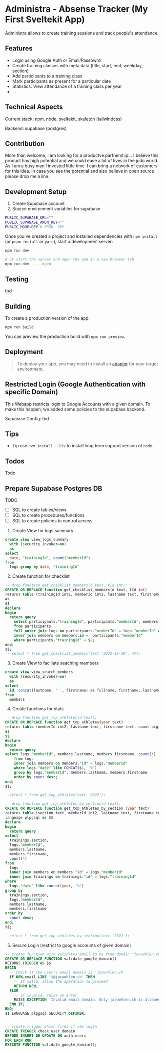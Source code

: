 # Administra - Absense Tracker (My First Sveltekit App)

Administra allows to create training sessions and track people's
attendance.

## Features

- Login using Google Auth or Email/Passowrd
- Create training classes with meta data (title, start, end, weekday, section)
- Add participants to a training class
- Mark participants as present for a particular date
- Statistics: View attendance of a training class per year
- ...

## Technical Aspects

Current stack: npm, node, sveltekit, skeleton (tailwindcss)

Backend: supabase (postgres)

## Contribution

More than welcome, I am looking for a productve partnership...
I believe this product has high potential and we could ease a lot of lives in the judo world.
As I am a busy man I invested little time. I can bring a network of customers for this idea.
In case you see the potential and also believe in open source please drop me a line.

## Development Setup

1. Create Supabase account
2. Source environment variables for supabase

```bash
PUBLIC_SUPABASE_URL=""
PUBLIC_SUPABASE_ANON_KEY=""
PUBLIC_MODE=DEV # PROD, DEV
```

Once you've created a project and installed dependencies with `npm install` (or `pnpm install` or `yarn`), start a development server:

```bash
npm run dev

# or start the server and open the app in a new browser tab
npm run dev -- --open
```

## Testing

tbd

## Building

To create a production version of the app:

```bash
npm run build
```

You can preview the production build with `npm run preview`.

## Deployment

> To deploy your app, you may need to install an [adapter](https://kit.svelte.dev/docs/adapters) for your target environment.

## Restricted Login (Google Authentication with specific Domain)

This Webapp restricts login to Google Accounts with a given domain.
To make this happen, we added some policies to the supabase backend.

Supabase Config: tbd

## Tips

- Tip use `nvm install --lts` to install long term support version of `node`.

## Todos

[Todo](./TODO.md)

## Prepare Supabase Postgres DB

TODO

- [ ] SQL to create tables/views
- [ ] SQL to create procedures/functions
- [ ] SQL to create policies to control access

1. Create View for logs summary

```sql
create view view_logs_summary
  with (security_invoker=on)
  as
select
  date, "trainingId", count("memberId")
from
  logs group by date, "trainingId"
```

2. Create function for checklist

```sql
-- drop function get_checklist_members(d text, tId int);
CREATE OR REPLACE function get_checklist_members(d text, tId int)
returns table (trainingId int2, memberId int2, lastname text, firstname text, labels jsonb, img text, date text, isMainTrainer boolean) language plpgsql
as
$$
declare
begin
  return query
    select participants."trainingId", participants."memberId", members."lastname", members."firstname", members."labels", members."img", logs."date", logs."isMainTrainer"
    from participants
    full outer join logs on participants."memberId" = logs."memberId" and logs."date" = $1 and logs."trainingId" = $2
    inner join members on members.id =  participants."memberId"
    where participants."trainingId" = $2;
end;
$$;
-- select * from get_checklist_members(text '2022-12-19', 47);
```

3. Create View to faciliate seaching members

```sql
create view view_search_members
  with (security_invoker=on)
  as
select
  id, concat(lastname, ' ', firstname) as fullname, firstname, lastname
from
  members
```

4. Create functions for stats

```sql
-- drop function get_top_athletes(d text);
CREATE OR REPLACE function get_top_athletes(year text)
returns table (memberId int2, lastname text, firstname text, count bigint) language plpgsql
as
$$
declare
begin
  return query
select logs."memberId", members.lastname, members.firstname, count(*)
    from logs
    inner join members on members."id" = logs."memberId"
    where logs."date" like CONCAT($1, '%')
    group by logs."memberId", members.lastname, members.firstname
    order by count desc;
end;
$$;

--select * from get_top_athletes(text '2022');
```

```sql
-- drop function get_top_athletes_by_section(d text);
CREATE OR REPLACE function get_top_athletes_by_section (year text)
returns table (section text, memberId int2, lastname text, firstname text, count bigint)
language plpgsql as $$
declare
begin
  return query
select
  trainings.section,
  logs."memberId",
  members.lastname,
  members.firstname,
  count(*)
from
  logs
  inner join members on members."id" = logs."memberId"
  inner join trainings on trainings."id" = logs."trainingId"
where
  logs."date" like concat(year, '%')
group by
  trainings.section,
  logs."memberId",
  members.lastname,
  members.firstname
order by
  count desc;
end;
$$;

--select * from get_top_athletes_by_section(text '2022');
```

5. Secure Login (restrict to google accounts of given domain)

```sql
-- create function with validates email to be from domain "jacwohlen.ch"
CREATE OR REPLACE FUNCTION validate_google_domain()
RETURNS TRIGGER AS $$
BEGIN
  -- Check if the user's email domain is 'jacwohlen.ch'
  IF NEW.email LIKE '%@jacwohlen.ch' THEN
    -- If valid, allow the operation to proceed
    RETURN NEW;
  ELSE
    -- If invalid, raise an error
    RAISE EXCEPTION 'Invalid email domain. Only jacwohlen.ch is allowed.';
  END IF;
END;
$$ LANGUAGE plpgsql SECURITY DEFINER;


-- create trigger which fires if new login
CREATE TRIGGER check_user_domain
BEFORE INSERT OR UPDATE ON auth.users
FOR EACH ROW
EXECUTE FUNCTION validate_google_domain();
```
